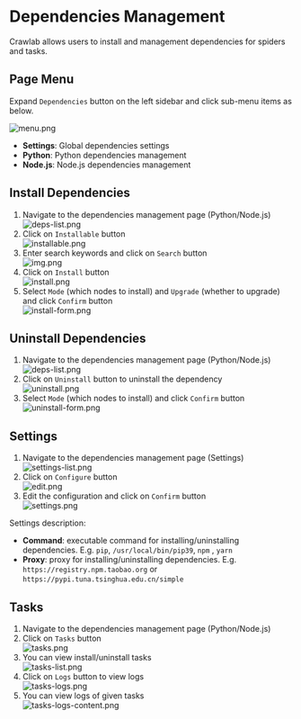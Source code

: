# Dependencies Management

Crawlab allows users to install and management dependencies for spiders and tasks.

## Page Menu

Expand `Dependencies` button on the left sidebar and click sub-menu items as below.

![menu.png](/img/guide/menu.png)

- **Settings**: Global dependencies settings
- **Python**: Python dependencies management
- **Node.js**: Node.js dependencies management

## Install Dependencies

1. Navigate to the dependencies management page (Python/Node.js) <br/>![deps-list.png](/img/guide/deps-list.png)
2. Click on `Installable` button <br/>![installable.png](/img/guide/installable.png)
3. Enter search keywords and click on `Search` button <br/>![img.png](/img/guide/search.png)
4. Click on `Install` button <br/>![install.png](/img/guide/install.png)
5. Select `Mode` (which nodes to install) and `Upgrade` (whether to upgrade) and click `Confirm`
   button <br/>![install-form.png](/img/guide/install-form.png)

## Uninstall Dependencies

1. Navigate to the dependencies management page (Python/Node.js) <br/>![deps-list.png](/img/guide/deps-list.png)
2. Click on `Uninstall` button to uninstall the dependency <br/>![uninstall.png](/img/guide/uninstall.png)
3. Select `Mode` (which nodes to install) and click `Confirm` button <br/>![uninstall-form.png](/img/guide/uninstall-form.png)

## Settings

1. Navigate to the dependencies management page (Settings) <br/>![settings-list.png](/img/guide/settings-list.png)
2. Click on `Configure` button <br/>![edit.png](/img/guide/configure.png)
3. Edit the configuration and click on `Confirm` button <br/>![settings.png](/img/guide/settings.png)

Settings description:

- **Command**: executable command for installing/uninstalling dependencies. E.g. `pip`, `/usr/local/bin/pip39`, `npm`
  , `yarn`
- **Proxy**: proxy for installing/uninstalling dependencies. E.g. `https://registry.npm.taobao.org`
  or `https://pypi.tuna.tsinghua.edu.cn/simple`

## Tasks

1. Navigate to the dependencies management page (Python/Node.js)
2. Click on `Tasks` button <br/>![tasks.png](/img/guide/tasks.png)
3. You can view install/uninstall tasks <br/>![tasks-list.png](/img/guide/tasks-list.png)
4. Click on `Logs` button to view logs <br/>![tasks-logs.png](/img/guide/tasks-logs.png)
5. You can view logs of given tasks <br/>![tasks-logs-content.png](/img/guide/tasks-logs-content.png)